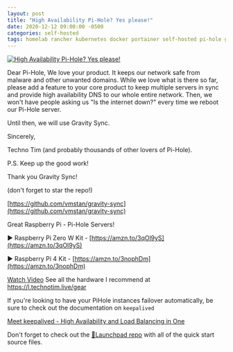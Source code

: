 ```yaml
---
layout: post
title: "High Availability Pi-Hole? Yes please!"
date: 2020-12-12 09:00:00 -0500
categories: self-hosted
tags: homelab rancher kubernetes docker portainer self-hosted pi-hole gravity-sync keepalived
---
```


[![High Availability Pi-Hole? Yes please!](https://img.youtube.com/vi/IFVYe3riDRA/0.jpg)](https://www.youtube.com/watch?v=IFVYe3riDRA "High Availability Pi-Hole? Yes please!")

Dear Pi-Hole,
We love your product.  It keeps our network safe from malware and other unwanted domains. While we love what is there so far,  please add a feature to your core product to keep multiple servers in sync and provide high availability DNS to our whole entire network.  Then, we won't have people asking us "Is the internet down?" every time we reboot our Pi-Hole server.  

Until then, we will use Gravity Sync.

Sincerely,

Techno Tim (and probably thousands of other lovers of Pi-Hole).

P.S.  Keep up the good work!

Thank you Gravity Sync!

(don't forget to star the repo!)

[https://github.com/vmstan/gravity-sync](https://github.com/vmstan/gravity-sync)

Great Raspberry Pi - Pi-Hole Servers!

► Raspberry Pi Zero W Kit - [https://amzn.to/3qOl9yS](https://amzn.to/3qOl9yS)

► Raspberry Pi 4 Kit - [https://amzn.to/3nophDm](https://amzn.to/3nophDm)

[Watch Video](https://www.youtube.com/watch?v=IFVYe3riDRA)
See all the hardware I recommend at <https://l.technotim.live/gear>


If you're looking to have your PiHole instances failover automatically, be sure to check out the documentation on `keepalived`

[Meet keepalived - High Availability and Load Balancing in One](/posts/keepalived-ha-loadbalancer/)

Don't forget to check out the [🚀Launchpad repo](https://l.technotim.live/quick-start) with all of the quick start source files.
